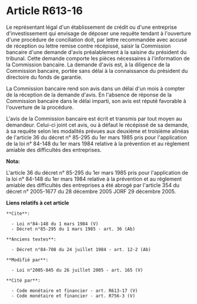 # Article R613-16

Le représentant légal d'un établissement de crédit ou d'une entreprise d'investissement qui envisage de déposer une requête
tendant à l'ouverture d'une procédure de conciliation doit, par lettre recommandée avec accusé de réception ou lettre remise
contre récépissé, saisir la Commission bancaire d'une demande d'avis préalablement à la saisine du président du tribunal.
Cette demande comporte les pièces nécessaires à l'information de la Commission bancaire. La demande d'avis est, à la
diligence de la Commission bancaire, portée sans délai à la connaissance du président du directoire du fonds de garantie. 

La Commission bancaire rend son avis dans un délai d'un mois à compter de la réception de la demande d'avis. En l'absence de
réponse de la Commission bancaire dans le délai imparti, son avis est réputé favorable à l'ouverture de la procédure. 

L'avis de la Commission bancaire est écrit et transmis par tout moyen au demandeur. Celui-ci joint cet avis, ou à défaut le
récépissé de sa demande, à sa requête selon les modalités prévues aux deuxième et troisième alinéas de l'article 36 du décret
n° 85-295 du 1er mars 1985 pris pour l'application de la loi n° 84-148 du 1er mars 1984 relative à la prévention et au
règlement amiable des difficultés des entreprises.

**Nota:**

L'article 36 du décret n° 85-295 du 1er mars 1985 pris pour l'application de la loi n° 84-148 du 1er mars 1984 relative à la
prévention et au règlement amiable des difficultés des entreprises a été abrogé par l'article 354 du décret n° 2005-1677 du
28 décembre 2005 JORF 29 décembre 2005.

**Liens relatifs à cet article**

	**Cite**:

	  - Loi n°84-148 du 1 mars 1984 (V)
	  - Décret n°85-295 du 1 mars 1985 - art. 36 (Ab)

	**Anciens textes**:

	  - Décret n°84-708 du 24 juillet 1984 - art. 12-2 (Ab)

	**Modifié par**:

	  - Loi n°2005-845 du 26 juillet 2005 - art. 165 (V)

	**Cité par**:

	  - Code monétaire et financier - art. R613-17 (V)
	  - Code monétaire et financier - art. R756-3 (V)
